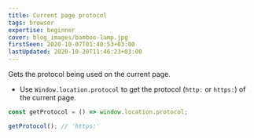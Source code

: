 ```yaml
---
title: Current page protocol
tags: browser
expertise: beginner
cover: blog_images/bamboo-lamp.jpg
firstSeen: 2020-10-07T01:40:53+03:00
lastUpdated: 2020-10-20T11:46:23+03:00
---
```


Gets the protocol being used on the current page.

- Use `Window.location.protocol` to get the protocol (`http:` or `https:`) of the current page.

```js
const getProtocol = () => window.location.protocol;
```

```js
getProtocol(); // 'https:'
```
